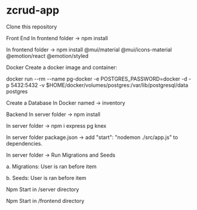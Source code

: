 # zcrud-app

Clone this repository

Front End
In frontend folder -> npm install

In frontend folder -> npm install @mui/material @mui/icons-material @emotion/react @emotion/styled

Docker
Create a docker image and container:

docker run --rm --name pg-docker -e POSTGRES_PASSWORD=docker -d -p 5432:5432 \-v $HOME/docker/volumes/postgres:/var/lib/postgresql/data postgres

Create a Database In Docker named -> inventory

Backend
In server folder -> npm install

In server folder -> npm i express pg knex

In server folder package.json -> add "start": "nodemon ./src/app.js" to dependencies.

In server folder -> Run Migrations and Seeds

a. Migrations: User is ran before item

b. Seeds: User is ran before item

Npm Start in /server directory

Npm Start in /frontend directory
